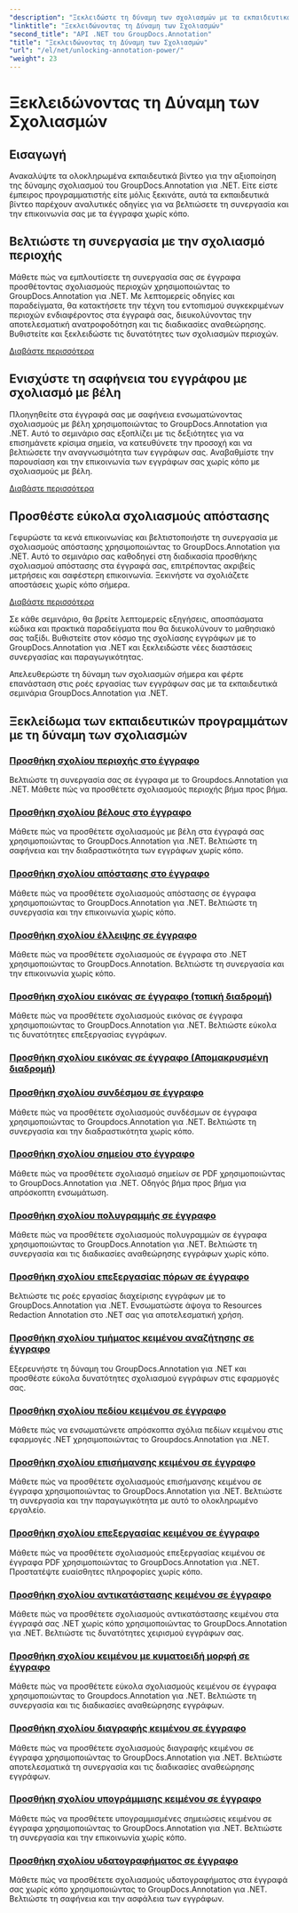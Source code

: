 ```yaml
---
"description": "Ξεκλειδώστε τη δύναμη των σχολιασμών με τα εκπαιδευτικά σεμινάρια GroupDocs.Annotation για .NET. Μάθετε να προσθέτετε διάφορες σχολιασμοί βήμα προς βήμα και να βελτιώνετε τη συνεργασία χωρίς κόπο."
"linktitle": "Ξεκλειδώνοντας τη Δύναμη των Σχολιασμών"
"second_title": "API .NET του GroupDocs.Annotation"
"title": "Ξεκλειδώνοντας τη Δύναμη των Σχολιασμών"
"url": "/el/net/unlocking-annotation-power/"
"weight": 23
---
```


# Ξεκλειδώνοντας τη Δύναμη των Σχολιασμών

## Εισαγωγή

Ανακαλύψτε τα ολοκληρωμένα εκπαιδευτικά βίντεο για την αξιοποίηση της δύναμης σχολιασμού του GroupDocs.Annotation για .NET. Είτε είστε έμπειρος προγραμματιστής είτε μόλις ξεκινάτε, αυτά τα εκπαιδευτικά βίντεο παρέχουν αναλυτικές οδηγίες για να βελτιώσετε τη συνεργασία και την επικοινωνία σας με τα έγγραφα χωρίς κόπο.

## Βελτιώστε τη συνεργασία με την σχολιασμό περιοχής

Μάθετε πώς να εμπλουτίσετε τη συνεργασία σας σε έγγραφα προσθέτοντας σχολιασμούς περιοχών χρησιμοποιώντας το GroupDocs.Annotation για .NET. Με λεπτομερείς οδηγίες και παραδείγματα, θα κατακτήσετε την τέχνη του εντοπισμού συγκεκριμένων περιοχών ενδιαφέροντος στα έγγραφά σας, διευκολύνοντας την αποτελεσματική ανατροφοδότηση και τις διαδικασίες αναθεώρησης. Βυθιστείτε και ξεκλειδώστε τις δυνατότητες των σχολιασμών περιοχών.

[Διαβάστε περισσότερα](./add-area-annotation/)

## Ενισχύστε τη σαφήνεια του εγγράφου με σχολιασμό με βέλη

Πλοηγηθείτε στα έγγραφά σας με σαφήνεια ενσωματώνοντας σχολιασμούς με βέλη χρησιμοποιώντας το GroupDocs.Annotation για .NET. Αυτό το σεμινάριο σας εξοπλίζει με τις δεξιότητες για να επισημάνετε κρίσιμα σημεία, να κατευθύνετε την προσοχή και να βελτιώσετε την αναγνωσιμότητα των εγγράφων σας. Αναβαθμίστε την παρουσίαση και την επικοινωνία των εγγράφων σας χωρίς κόπο με σχολιασμούς με βέλη.

[Διαβάστε περισσότερα](./add-arrow-annotation/)

## Προσθέστε εύκολα σχολιασμούς απόστασης

Γεφυρώστε τα κενά επικοινωνίας και βελτιστοποιήστε τη συνεργασία με σχολιασμούς απόστασης χρησιμοποιώντας το GroupDocs.Annotation για .NET. Αυτό το σεμινάριο σας καθοδηγεί στη διαδικασία προσθήκης σχολιασμού απόστασης στα έγγραφά σας, επιτρέποντας ακριβείς μετρήσεις και σαφέστερη επικοινωνία. Ξεκινήστε να σχολιάζετε αποστάσεις χωρίς κόπο σήμερα.

[Διαβάστε περισσότερα](./add-distance-annotation/)

Σε κάθε σεμινάριο, θα βρείτε λεπτομερείς εξηγήσεις, αποσπάσματα κώδικα και πρακτικά παραδείγματα που θα διευκολύνουν το μαθησιακό σας ταξίδι. Βυθιστείτε στον κόσμο της σχολίασης εγγράφων με το GroupDocs.Annotation για .NET και ξεκλειδώστε νέες διαστάσεις συνεργασίας και παραγωγικότητας.

Απελευθερώστε τη δύναμη των σχολιασμών σήμερα και φέρτε επανάσταση στις ροές εργασίας των εγγράφων σας με τα εκπαιδευτικά σεμινάρια GroupDocs.Annotation για .NET.

## Ξεκλείδωμα των εκπαιδευτικών προγραμμάτων με τη δύναμη των σχολιασμών
### [Προσθήκη σχολίου περιοχής στο έγγραφο](./add-area-annotation/)
Βελτιώστε τη συνεργασία σας σε έγγραφα με το Groupdocs.Annotation για .NET. Μάθετε πώς να προσθέτετε σχολιασμούς περιοχής βήμα προς βήμα.
### [Προσθήκη σχολίου βέλους στο έγγραφο](./add-arrow-annotation/)
Μάθετε πώς να προσθέτετε σχολιασμούς με βέλη στα έγγραφά σας χρησιμοποιώντας το GroupDocs.Annotation για .NET. Βελτιώστε τη σαφήνεια και την διαδραστικότητα των εγγράφων χωρίς κόπο.
### [Προσθήκη σχολίου απόστασης στο έγγραφο](./add-distance-annotation/)
Μάθετε πώς να προσθέτετε σχολιασμούς απόστασης σε έγγραφα χρησιμοποιώντας το GroupDocs.Annotation για .NET. Βελτιώστε τη συνεργασία και την επικοινωνία χωρίς κόπο.
### [Προσθήκη σχολίου έλλειψης σε έγγραφο](./add-ellipse-annotation/)
Μάθετε πώς να προσθέτετε σχολιασμούς σε έγγραφα στο .NET χρησιμοποιώντας το GroupDocs.Annotation. Βελτιώστε τη συνεργασία και την επικοινωνία χωρίς κόπο.
### [Προσθήκη σχολίου εικόνας σε έγγραφο (τοπική διαδρομή)](./add-image-annotation-local-path/)
Μάθετε πώς να προσθέτετε σχολιασμούς εικόνας σε έγγραφα χρησιμοποιώντας το GroupDocs.Annotation για .NET. Βελτιώστε εύκολα τις δυνατότητες επεξεργασίας εγγράφων.
### [Προσθήκη σχολίου εικόνας σε έγγραφο (Απομακρυσμένη διαδρομή)](./add-image-annotation-remote-path/)
### [Προσθήκη σχολίου συνδέσμου σε έγγραφο](./add-link-annotation/)
Μάθετε πώς να προσθέτετε σχολιασμούς συνδέσμων σε έγγραφα χρησιμοποιώντας το Groupdocs.Annotation για .NET. Βελτιώστε τη συνεργασία και την διαδραστικότητα χωρίς κόπο.
### [Προσθήκη σχολίου σημείου στο έγγραφο](./add-point-annotation/)
Μάθετε πώς να προσθέτετε σχολιασμό σημείων σε PDF χρησιμοποιώντας το GroupDocs.Annotation για .NET. Οδηγός βήμα προς βήμα για απρόσκοπτη ενσωμάτωση.
### [Προσθήκη σχολίου πολυγραμμής σε έγγραφο](./add-polyline-annotation/)
Μάθετε πώς να προσθέτετε σχολιασμούς πολυγραμμών σε έγγραφα χρησιμοποιώντας το GroupDocs.Annotation για .NET. Βελτιώστε τη συνεργασία και τις διαδικασίες αναθεώρησης εγγράφων χωρίς κόπο.
### [Προσθήκη σχολίου επεξεργασίας πόρων σε έγγραφο](./add-resources-redaction-annotation/)
Βελτιώστε τις ροές εργασίας διαχείρισης εγγράφων με το GroupDocs.Annotation για .NET. Ενσωματώστε άψογα το Resources Redaction Annotation στο .NET σας για αποτελεσματική χρήση.
### [Προσθήκη σχολίου τμήματος κειμένου αναζήτησης σε έγγραφο](./add-search-text-fragment-annotation/)
Εξερευνήστε τη δύναμη του GroupDocs.Annotation για .NET και προσθέστε εύκολα δυνατότητες σχολιασμού εγγράφων στις εφαρμογές σας.
### [Προσθήκη σχολίου πεδίου κειμένου σε έγγραφο](./add-text-field-annotation/)
Μάθετε πώς να ενσωματώνετε απρόσκοπτα σχόλια πεδίων κειμένου στις εφαρμογές .NET χρησιμοποιώντας το Groupdocs.Annotation για .NET.
### [Προσθήκη σχολίου επισήμανσης κειμένου σε έγγραφο](./add-text-highlight-annotation/)
Μάθετε πώς να προσθέτετε σχολιασμούς επισήμανσης κειμένου σε έγγραφα χρησιμοποιώντας το GroupDocs.Annotation για .NET. Βελτιώστε τη συνεργασία και την παραγωγικότητα με αυτό το ολοκληρωμένο εργαλείο.
### [Προσθήκη σχολίου επεξεργασίας κειμένου σε έγγραφο](./add-text-redaction-annotation/)
Μάθετε πώς να προσθέτετε σχολιασμούς επεξεργασίας κειμένου σε έγγραφα PDF χρησιμοποιώντας το GroupDocs.Annotation για .NET. Προστατέψτε ευαίσθητες πληροφορίες χωρίς κόπο.
### [Προσθήκη σχολίου αντικατάστασης κειμένου σε έγγραφο](./add-text-replacement-annotation/)
Μάθετε πώς να προσθέτετε σχολιασμούς αντικατάστασης κειμένου στα έγγραφά σας .NET χωρίς κόπο χρησιμοποιώντας το GroupDocs.Annotation για .NET. Βελτιώστε τις δυνατότητες χειρισμού εγγράφων σας.
### [Προσθήκη σχολίου κειμένου με κυματοειδή μορφή σε έγγραφο](./add-text-squiggly-annotation/)
Μάθετε πώς να προσθέτετε εύκολα σχολιασμούς κειμένου σε έγγραφα χρησιμοποιώντας το Groupdocs.Annotation για .NET. Βελτιώστε τη συνεργασία και τις διαδικασίες αναθεώρησης εγγράφων.
### [Προσθήκη σχολίου διαγραφής κειμένου σε έγγραφο](./add-text-strikeout-annotation/)
Μάθετε πώς να προσθέτετε σχολιασμούς διαγραφής κειμένου σε έγγραφα χρησιμοποιώντας το GroupDocs.Annotation για .NET. Βελτιώστε αποτελεσματικά τη συνεργασία και τις διαδικασίες αναθεώρησης εγγράφων.
### [Προσθήκη σχολίου υπογράμμισης κειμένου σε έγγραφο](./add-text-underline-annotation/)
Μάθετε πώς να προσθέτετε υπογραμμισμένες σημειώσεις κειμένου σε έγγραφα χρησιμοποιώντας το GroupDocs.Annotation για .NET. Βελτιώστε τη συνεργασία και την επικοινωνία χωρίς κόπο.
### [Προσθήκη σχολίου υδατογραφήματος σε έγγραφο](./add-watermark-annotation/)
Μάθετε πώς να προσθέτετε σχολιασμούς υδατογραφήματος στα έγγραφά σας χωρίς κόπο χρησιμοποιώντας το GroupDocs.Annotation για .NET. Βελτιώστε τη σαφήνεια και την ασφάλεια των εγγράφων.
